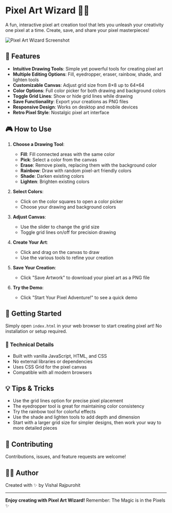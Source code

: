 # Pixel Art Wizard 🎨✨

A fun, interactive pixel art creation tool that lets you unleash your creativity one pixel at a time. Create, save, and share your pixel masterpieces!

![Pixel Art Wizard Screenshot](https://github.com/Viraj012/pixel-art-wizard/raw/main/screenshot.png)

## 🌟 Features

- **Intuitive Drawing Tools**: Simple yet powerful tools for creating pixel art
- **Multiple Editing Options**: Fill, eyedropper, eraser, rainbow, shade, and lighten tools
- **Customizable Canvas**: Adjust grid size from 8×8 up to 64×64
- **Color Options**: Full color picker for both drawing and background colors
- **Toggle Grid Lines**: Show or hide grid lines while drawing
- **Save Functionality**: Export your creations as PNG files
- **Responsive Design**: Works on desktop and mobile devices
- **Retro Pixel Style**: Nostalgic pixel art interface

## 🎮 How to Use

1. **Choose a Drawing Tool**:
   - **Fill**: Fill connected areas with the same color
   - **Pick**: Select a color from the canvas
   - **Erase**: Remove pixels, replacing them with the background color
   - **Rainbow**: Draw with random pixel-art friendly colors
   - **Shade**: Darken existing colors
   - **Lighten**: Brighten existing colors

2. **Select Colors**:
   - Click on the color squares to open a color picker
   - Choose your drawing and background colors

3. **Adjust Canvas**:
   - Use the slider to change the grid size
   - Toggle grid lines on/off for precision drawing

4. **Create Your Art**:
   - Click and drag on the canvas to draw
   - Use the various tools to refine your creation

5. **Save Your Creation**:
   - Click "Save Artwork" to download your pixel art as a PNG file

6. **Try the Demo**:
   - Click "Start Your Pixel Adventure!" to see a quick demo

## 🚀 Getting Started

Simply open `index.html` in your web browser to start creating pixel art! No installation or setup required.

### 🔧 Technical Details

- Built with vanilla JavaScript, HTML, and CSS
- No external libraries or dependencies
- Uses CSS Grid for the pixel canvas
- Compatible with all modern browsers

## 💡 Tips & Tricks

- Use the grid lines option for precise pixel placement
- The eyedropper tool is great for maintaining color consistency
- Try the rainbow tool for colorful effects
- Use the shade and lighten tools to add depth and dimension
- Start with a larger grid size for simpler designs, then work your way to more detailed pieces


## 🤝 Contributing

Contributions, issues, and feature requests are welcome!

## 👨‍💻 Author

Created with ✨ by Vishal Rajpurohit

---

**Enjoy creating with Pixel Art Wizard!** Remember: The Magic is in the Pixels ✨